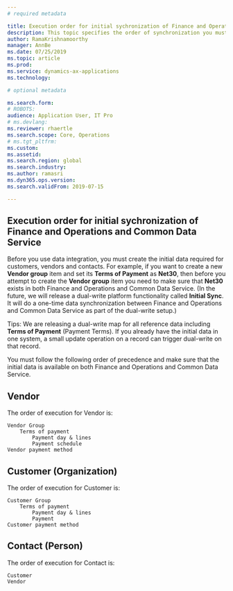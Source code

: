 ```yaml
---
# required metadata

title: Execution order for initial sychronization of Finance and Operations and Common Data Service
description: This topic specifies the order of synchronization you must follow to create the initial data.
author: RamaKrishnamoorthy 
manager: AnnBe
ms.date: 07/25/2019
ms.topic: article
ms.prod: 
ms.service: dynamics-ax-applications
ms.technology: 

# optional metadata

ms.search.form: 
# ROBOTS: 
audience: Application User, IT Pro
# ms.devlang: 
ms.reviewer: rhaertle
ms.search.scope: Core, Operations
# ms.tgt_pltfrm: 
ms.custom: 
ms.assetid: 
ms.search.region: global
ms.search.industry: 
ms.author: ramasri
ms.dyn365.ops.version: 
ms.search.validFrom: 2019-07-15

---
```


## Execution order for initial sychronization of Finance and Operations and Common Data Service

Before you use data integration, you must create the initial data required for customers, vendors and contacts. For example, if you want to create a new **Vendor group** item and set its **Terms of Payment** as **Net30**, then before you attempt to create the **Vendor group** item you need to make sure that **Net30** exists in both Finance and Operations and Common Data Service. (In the future, we will release a  dual-write platform functionality called **Initial Sync**. It will do a one-time data synchronization between Finance and Operations and Common Data Service as part of the dual-write setup.)

Tips: We are releasing a dual-write map for all reference data including **Terms of Payment** (Payment Terms). If you already have the initial data in one system, a small update operation on a record can trigger dual-write on that record. 

You must follow the following order of precedence and make sure that the initial data is available on both Finance and Operations and Common Data Service.   

## Vendor

The order of execution for Vendor is:

```
Vendor Group
    Terms of payment
        Payment day & lines
        Payment schedule
Vendor payment method
```

## Customer (Organization)

The order of execution for Customer is:

```
Customer Group
    Terms of payment
        Payment day & lines
        Payment 
Customer payment method
```

## Contact (Person)

The order of execution for Contact is:

```
Customer
Vendor               
```
